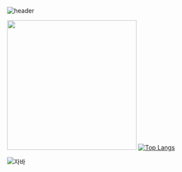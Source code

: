 ![header](https://capsule-render.vercel.app/api?type=soft&color=timeAuto&height=70&section=header&text=깃허브%20특강&fontSize=20)

<img src='https://post-phinf.pstatic.net/MjAyMjA3MjlfMjUw/MDAxNjU5MDgzMDQwMDU2.810HkvlZYAsRpF5u5o5RyLzuBSiTnaGF8GUIKcumHLcg.-GLwzmYcrrM3Z7BYXqYiwMKNddnBat4Zf7DMCW9bMycg.JPEG/5.jpeg' width=300></img> [![Top Langs](https://github-readme-stats.vercel.app/api/top-langs/?username=yslee0540&layout=compact)](https://github.com/yslee0540/github-readme-stats)

![자바](https://img.shields.io/badge/-Java-007396?style=flat&logo=Java&logoColor=ffffff)

<!-- [![*'s github stats](https://github-readme-stats.vercel.app/api?username=yslee0540)](https://github.com/yslee0540)

[![Top Langs](https://github-readme-stats.vercel.app/api/top-langs/?username=yslee0540)](https://github.com/yslee0540/github-readme-stats)

![C](https://img.shields.io/badge/-C-123456?style=flat-square&logo=C&logoColor=black)
![Spring](https://img.shields.io/badge/-Spring-6DB33F?style=for-the-badge&logo=Spring&logoColor=white)
![TypeScript](https://img.shields.io/badge/-TypeScript-3178C6?style=flat-square&logo=TypeScript&logoColor=white)
![Serverless](https://img.shields.io/badge/-Serverless-FD5750?style=flat-square&logo=Serverless&logoColor=magenta)
![MariaDB](https://img.shields.io/badge/-MariaDB-1F305F?style=flat-square&logo=mariadb&logoColor=white)

<img src='images/Image20230228165351.jpg' width=300></img>

# Hi there 👋
## Hi there 👋
### Hi there 👋
#### Hi there 👋
##### Hi there 👋
---

**두껍게** <br>
*이탤릭* <br>
~~스트라이크~~ <br>

* 1번
* 2번
- 1번
- 2번

[네이버](https://www.naver.com)

```
printf("안녕하세요");
```
:smirk:
:joy:
:rage:
-->
